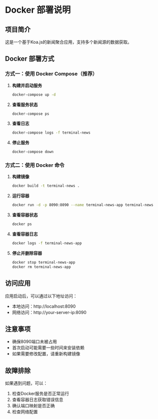 # Docker 部署说明

## 项目简介
这是一个基于Koa.js的新闻聚合应用，支持多个新闻源的数据获取。

## Docker 部署方式

### 方式一：使用 Docker Compose（推荐）

1. **构建并启动服务**
   ```bash
   docker-compose up -d
   ```

2. **查看服务状态**
   ```bash
   docker-compose ps
   ```

3. **查看日志**
   ```bash
   docker-compose logs -f terminal-news
   ```

4. **停止服务**
   ```bash
   docker-compose down
   ```

### 方式二：使用 Docker 命令

1. **构建镜像**
   ```bash
   docker build -t terminal-news .
   ```

2. **运行容器**
   ```bash
   docker run -d -p 8090:8090 --name terminal-news-app terminal-news
   ```

3. **查看容器状态**
   ```bash
   docker ps
   ```

4. **查看容器日志**
   ```bash
   docker logs -f terminal-news-app
   ```

5. **停止并删除容器**
   ```bash
   docker stop terminal-news-app
   docker rm terminal-news-app
   ```

## 访问应用
应用启动后，可以通过以下地址访问：
- 本地访问：http://localhost:8090
- 网络访问：http://your-server-ip:8090

## 注意事项
- 确保8090端口未被占用
- 首次启动可能需要一些时间来安装依赖
- 如果需要修改配置，请重新构建镜像

## 故障排除
如果遇到问题，可以：
1. 检查Docker服务是否正常运行
2. 查看容器日志获取错误信息
3. 确认端口映射是否正确
4. 检查网络配置 